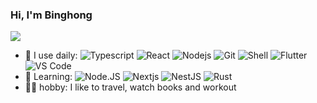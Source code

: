 ### Hi, I'm Binghong

![](https://github-readme-stats.vercel.app/api?username=binghong-chen)

- 🚀 I use daily:
  ![Typescript](https://img.shields.io/badge/-Typescript-black?style=plastic&logo=typescript)
  ![React](https://img.shields.io/badge/-React-3b2e5a?style=plastic&logo=React)
  ![Nodejs](https://img.shields.io/badge/-Nodejs-3b2e5a?style=plastic&logo=ts-node)
  ![Git](https://img.shields.io/badge/-Git-black?style=plastic&logo=git)
  ![Shell](https://img.shields.io/badge/-Shell-blasck?style=plastic&logo=Shell)
  ![Flutter](https://img.shields.io/badge/-Flutter-blasck?style=plastic&logo=Flutter)
  ![VS Code](https://img.shields.io/badge/-VS%20Code-007ACC?style=plastic&logo=visual-studio-code)
- 🌱 Learning:
  ![Node.JS](https://img.shields.io/badge/-Node.JS-black?style=plastic&logo=Node.js) ![Nextjs](https://img.shields.io/badge/-Nextjs-000000?style=plastic&logo=Next.js) ![NestJS](https://img.shields.io/badge/-NestJS-E0234E?style=plastic&logo=NestJS)
  ![Rust](https://img.shields.io/badge/-Rust-black?style=plastic&logo=rust)
- 🏃🏻 hobby: I like to travel, watch books and workout

<!-- 图标连接https://simpleicons.org/?q=node -->
